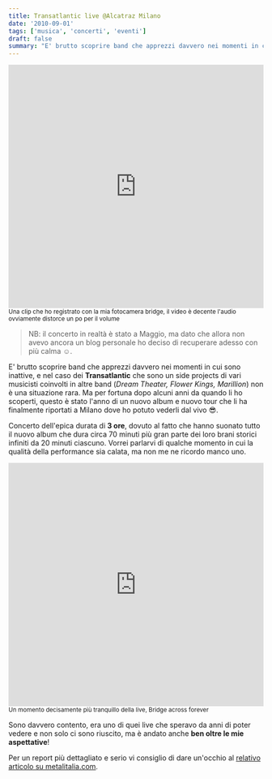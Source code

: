 ```yaml
---
title: Transatlantic live @Alcatraz Milano
date: '2010-09-01'
tags: ['musica', 'concerti', 'eventi']
draft: false
summary: "E' brutto scoprire band che apprezzi davvero nei momenti in cui sono inattive, e nel caso dei Transatlantic che sono un side projects di vari musicisti coinvolti in altre band (*Dream Theater, Flower Kings, Marillion*) non è una situazione rara. Ma per fortuna dopo alcuni anni da quando li ho scoperti, questo è stato l'anno di un nuovo album e nuovo tour che li ha finalmente riportati a Milano dove ho potuto vederli dal vivo 😎."
---
```


<iframe title="vimeo-player" src="https://player.vimeo.com/video/11952011" width="100%" height="480" frameBorder="0" allowFullScreen></iframe> <small>Una clip che ho registrato con la mia fotocamera bridge, il video è decente l'audio ovviamente distorce un po per il volume</small>

> NB: il concerto in realtà è stato a Maggio, ma dato che allora non avevo ancora un blog personale ho deciso di recuperare adesso con più calma ☺️.

E' brutto scoprire band che apprezzi davvero nei momenti in cui sono inattive, e nel caso dei **Transatlantic** che sono un side projects di vari musicisti coinvolti in altre band (_Dream Theater, Flower Kings, Marillion_) non è una situazione rara. Ma per fortuna dopo alcuni anni da quando li ho scoperti, questo è stato l'anno di un nuovo album e nuovo tour che li ha finalmente riportati a Milano dove ho potuto vederli dal vivo 😎.

Concerto dell'epica durata di **3 ore**, dovuto al fatto che hanno suonato tutto il nuovo album che dura circa 70 minuti più gran parte dei loro brani storici infiniti da 20 minuti ciascuno. Vorrei parlarvi di qualche momento in cui la qualità della performance sia calata, ma non me ne ricordo manco uno.

<iframe title="vimeo-player" src="https://player.vimeo.com/video/11951371" width="100%" height="480" frameBorder="0" allowFullScreen></iframe><small>Un momento decisamente più tranquillo della live, Bridge across forever</small>

Sono davvero contento, era uno di quei live che speravo da anni di poter vedere e non solo ci sono riuscito, ma è andato anche **ben oltre le mie aspettative**!

Per un report più dettagliato e serio vi consiglio di dare un'occhio al [relativo articolo su metalitalia.com](https://metalitalia.com/live_report/transatlantic/).
